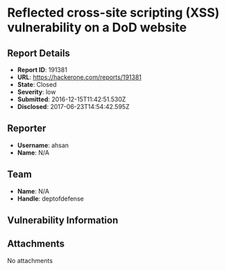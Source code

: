 # Reflected cross-site scripting (XSS) vulnerability on a DoD website

## Report Details
- **Report ID**: 191381
- **URL**: https://hackerone.com/reports/191381
- **State**: Closed
- **Severity**: low
- **Submitted**: 2016-12-15T11:42:51.530Z
- **Disclosed**: 2017-06-23T14:54:42.595Z

## Reporter
- **Username**: ahsan
- **Name**: N/A

## Team
- **Name**: N/A
- **Handle**: deptofdefense

## Vulnerability Information


## Attachments
No attachments
